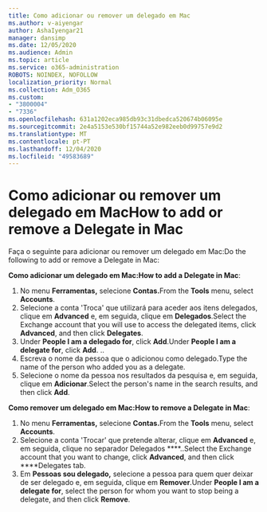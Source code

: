 ```yaml
---
title: Como adicionar ou remover um delegado em Mac
ms.author: v-aiyengar
author: AshaIyengar21
manager: dansimp
ms.date: 12/05/2020
ms.audience: Admin
ms.topic: article
ms.service: o365-administration
ROBOTS: NOINDEX, NOFOLLOW
localization_priority: Normal
ms.collection: Adm_O365
ms.custom:
- "3800004"
- "7336"
ms.openlocfilehash: 631a1202eca985db93c31dbedca520674b06095e
ms.sourcegitcommit: 2e4a5153e530bf15744a52e982eeb0d99757e9d2
ms.translationtype: MT
ms.contentlocale: pt-PT
ms.lasthandoff: 12/04/2020
ms.locfileid: "49583689"
---
```

# <a name="how-to-add-or-remove-a-delegate-in-mac"></a><span data-ttu-id="ba534-102">Como adicionar ou remover um delegado em Mac</span><span class="sxs-lookup"><span data-stu-id="ba534-102">How to add or remove a Delegate in Mac</span></span>

<span data-ttu-id="ba534-103">Faça o seguinte para adicionar ou remover um delegado em Mac:</span><span class="sxs-lookup"><span data-stu-id="ba534-103">Do the following to add or remove a Delegate in Mac:</span></span>

<span data-ttu-id="ba534-104">**Como adicionar um delegado em Mac:**</span><span class="sxs-lookup"><span data-stu-id="ba534-104">**How to add a Delegate in Mac**:</span></span>

1. <span data-ttu-id="ba534-105">No menu **Ferramentas,** selecione **Contas.**</span><span class="sxs-lookup"><span data-stu-id="ba534-105">From the **Tools** menu, select **Accounts**.</span></span>
1. <span data-ttu-id="ba534-106">Selecione a conta 'Troca' que utilizará para aceder aos itens delegados, clique em **Advanced** e, em seguida, clique em **Delegados**.</span><span class="sxs-lookup"><span data-stu-id="ba534-106">Select the Exchange account that you will use to access the delegated items, click **Advanced**, and then click **Delegates**.</span></span>
1. <span data-ttu-id="ba534-107">Under **People I am a delegado for**, click **Add**.</span><span class="sxs-lookup"><span data-stu-id="ba534-107">Under **People I am a delegate for**, click **Add**.</span></span> <span data-ttu-id="ba534-108">.</span><span class="sxs-lookup"><span data-stu-id="ba534-108">.</span></span>
1. <span data-ttu-id="ba534-109">Escreva o nome da pessoa que o adicionou como delegado.</span><span class="sxs-lookup"><span data-stu-id="ba534-109">Type the name of the person who added you as a delegate.</span></span>
1. <span data-ttu-id="ba534-110">Selecione o nome da pessoa nos resultados da pesquisa e, em seguida, clique em **Adicionar**.</span><span class="sxs-lookup"><span data-stu-id="ba534-110">Select the person's name in the search results, and then click **Add**.</span></span>
 
<span data-ttu-id="ba534-111">**Como remover um delegado em Mac:**</span><span class="sxs-lookup"><span data-stu-id="ba534-111">**How to remove a Delegate in Mac**:</span></span>

1. <span data-ttu-id="ba534-112">No menu **Ferramentas,** selecione **Contas.**</span><span class="sxs-lookup"><span data-stu-id="ba534-112">From the **Tools** menu, select **Accounts**.</span></span>
1. <span data-ttu-id="ba534-113">Selecione a conta 'Trocar' que pretende alterar, clique em **Advanced** e, em seguida, clique no separador Delegados \*\*\*\*..</span><span class="sxs-lookup"><span data-stu-id="ba534-113">Select the Exchange account that you want to change, click **Advanced**, and then click \*\*\*\*Delegates tab.</span></span>
1. <span data-ttu-id="ba534-114">Em **Pessoas sou delegado,** selecione a pessoa para quem quer deixar de ser delegado e, em seguida, clique em **Remover**.</span><span class="sxs-lookup"><span data-stu-id="ba534-114">Under **People I am a delegate for**, select the person for whom you want to stop being a delegate, and then click **Remove**.</span></span>
